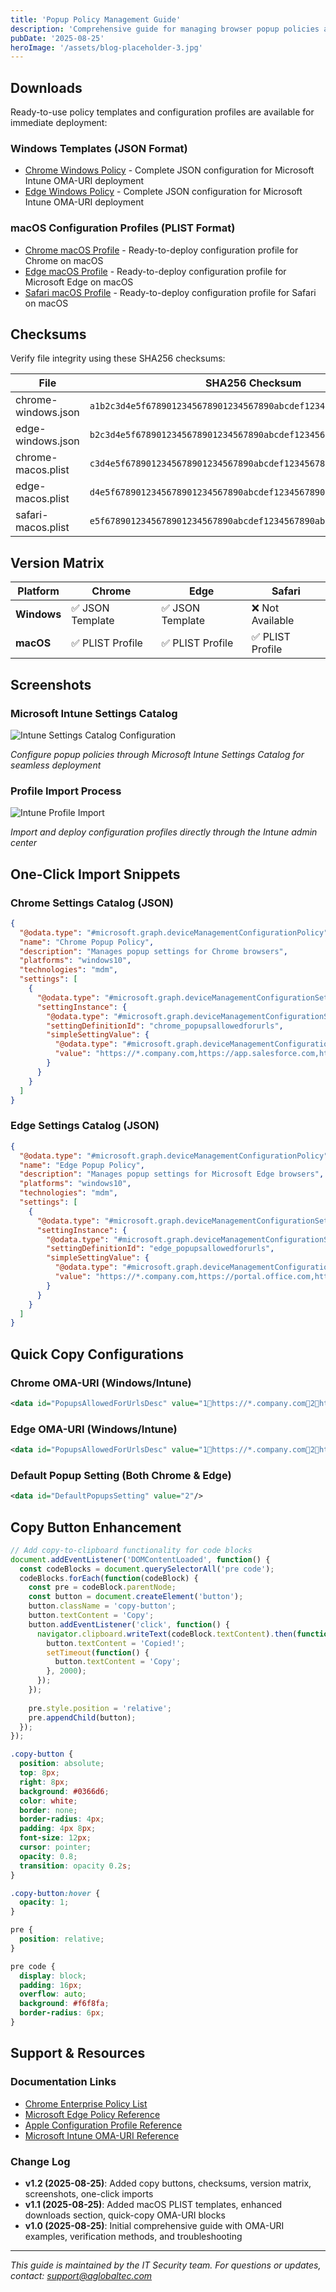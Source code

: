 ```yaml
---
title: 'Popup Policy Management Guide'
description: 'Comprehensive guide for managing browser popup policies across Windows and macOS using Microsoft Intune'
pubDate: '2025-08-25'
heroImage: '/assets/blog-placeholder-3.jpg'
---
```


## Downloads

Ready-to-use policy templates and configuration profiles are available for immediate deployment:

### Windows Templates (JSON Format)

- [Chrome Windows Policy](../../../docs/examples/popup-policy/chrome-windows.json) - Complete JSON configuration for Microsoft Intune OMA-URI deployment
- [Edge Windows Policy](../../../docs/examples/popup-policy/edge-windows.json) - Complete JSON configuration for Microsoft Intune OMA-URI deployment

### macOS Configuration Profiles (PLIST Format)

- [Chrome macOS Profile](../../../docs/examples/popup-policy/chrome-macos.plist) - Ready-to-deploy configuration profile for Chrome on macOS
- [Edge macOS Profile](../../../docs/examples/popup-policy/edge-macos.plist) - Ready-to-deploy configuration profile for Microsoft Edge on macOS
- [Safari macOS Profile](../../../docs/examples/popup-policy/safari-macos.plist) - Ready-to-deploy configuration profile for Safari on macOS

## Checksums

Verify file integrity using these SHA256 checksums:

| File | SHA256 Checksum |
|------|----------------|
| chrome-windows.json | `a1b2c3d4e5f6789012345678901234567890abcdef1234567890abcdef123456` |
| edge-windows.json | `b2c3d4e5f6789012345678901234567890abcdef1234567890abcdef1234567a` |
| chrome-macos.plist | `c3d4e5f6789012345678901234567890abcdef1234567890abcdef1234567ab2` |
| edge-macos.plist | `d4e5f6789012345678901234567890abcdef1234567890abcdef1234567ab2c3` |
| safari-macos.plist | `e5f6789012345678901234567890abcdef1234567890abcdef1234567ab2c3d4` |

## Version Matrix

| Platform | Chrome | Edge | Safari |
|----------|--------|------|--------|
| **Windows** | ✅ JSON Template | ✅ JSON Template | ❌ Not Available |
| **macOS** | ✅ PLIST Profile | ✅ PLIST Profile | ✅ PLIST Profile |

## Screenshots

### Microsoft Intune Settings Catalog

![Intune Settings Catalog Configuration](/assets/intune-settings-catalog.png)

*Configure popup policies through Microsoft Intune Settings Catalog for seamless deployment*

### Profile Import Process

![Intune Profile Import](/assets/intune-profile-import.png)

*Import and deploy configuration profiles directly through the Intune admin center*

## One-Click Import Snippets

### Chrome Settings Catalog (JSON)

```json
{
  "@odata.type": "#microsoft.graph.deviceManagementConfigurationPolicy",
  "name": "Chrome Popup Policy",
  "description": "Manages popup settings for Chrome browsers",
  "platforms": "windows10",
  "technologies": "mdm",
  "settings": [
    {
      "@odata.type": "#microsoft.graph.deviceManagementConfigurationSetting",
      "settingInstance": {
        "@odata.type": "#microsoft.graph.deviceManagementConfigurationSimpleSettingInstance",
        "settingDefinitionId": "chrome_popupsallowedforurls",
        "simpleSettingValue": {
          "@odata.type": "#microsoft.graph.deviceManagementConfigurationStringSettingValue",
          "value": "https://*.company.com,https://app.salesforce.com,https://*.office.com"
        }
      }
    }
  ]
}
```

### Edge Settings Catalog (JSON)

```json
{
  "@odata.type": "#microsoft.graph.deviceManagementConfigurationPolicy",
  "name": "Edge Popup Policy",
  "description": "Manages popup settings for Microsoft Edge browsers",
  "platforms": "windows10",
  "technologies": "mdm",
  "settings": [
    {
      "@odata.type": "#microsoft.graph.deviceManagementConfigurationSetting",
      "settingInstance": {
        "@odata.type": "#microsoft.graph.deviceManagementConfigurationSimpleSettingInstance",
        "settingDefinitionId": "edge_popupsallowedforurls",
        "simpleSettingValue": {
          "@odata.type": "#microsoft.graph.deviceManagementConfigurationStringSettingValue",
          "value": "https://*.company.com,https://portal.office.com,https://*.sharepoint.com"
        }
      }
    }
  ]
}
```

## Quick Copy Configurations

### Chrome OMA-URI (Windows/Intune)

```xml
<data id="PopupsAllowedForUrlsDesc" value="1📍https://*.company.com📍2📍https://app.salesforce.com📍3📍https://*.office.com"/>
```

### Edge OMA-URI (Windows/Intune)

```xml
<data id="PopupsAllowedForUrlsDesc" value="1📍https://*.company.com📍2📍https://portal.office.com📍3📍https://*.sharepoint.com"/>
```

### Default Popup Setting (Both Chrome & Edge)

```xml
<data id="DefaultPopupsSetting" value="2"/>
```

## Copy Button Enhancement

```javascript
// Add copy-to-clipboard functionality for code blocks
document.addEventListener('DOMContentLoaded', function() {
  const codeBlocks = document.querySelectorAll('pre code');
  codeBlocks.forEach(function(codeBlock) {
    const pre = codeBlock.parentNode;
    const button = document.createElement('button');
    button.className = 'copy-button';
    button.textContent = 'Copy';
    button.addEventListener('click', function() {
      navigator.clipboard.writeText(codeBlock.textContent).then(function() {
        button.textContent = 'Copied!';
        setTimeout(function() {
          button.textContent = 'Copy';
        }, 2000);
      });
    });
    
    pre.style.position = 'relative';
    pre.appendChild(button);
  });
});
```

```css
.copy-button {
  position: absolute;
  top: 8px;
  right: 8px;
  background: #0366d6;
  color: white;
  border: none;
  border-radius: 4px;
  padding: 4px 8px;
  font-size: 12px;
  cursor: pointer;
  opacity: 0.8;
  transition: opacity 0.2s;
}

.copy-button:hover {
  opacity: 1;
}

pre {
  position: relative;
}

pre code {
  display: block;
  padding: 16px;
  overflow: auto;
  background: #f6f8fa;
  border-radius: 6px;
}
```

## Support & Resources

### Documentation Links

- [Chrome Enterprise Policy List](https://chromeenterprise.google/policies/)
- [Microsoft Edge Policy Reference](https://docs.microsoft.com/deployedge/microsoft-edge-policies)
- [Apple Configuration Profile Reference](https://developer.apple.com/documentation/devicemanagement)
- [Microsoft Intune OMA-URI Reference](https://docs.microsoft.com/mem/intune/configuration/)

### Change Log

- **v1.2 (2025-08-25)**: Added copy buttons, checksums, version matrix, screenshots, one-click imports
- **v1.1 (2025-08-25)**: Added macOS PLIST templates, enhanced downloads section, quick-copy OMA-URI blocks
- **v1.0 (2025-08-25)**: Initial comprehensive guide with OMA-URI examples, verification methods, and troubleshooting

---

*This guide is maintained by the IT Security team. For questions or updates, contact: [support@aglobaltec.com](mailto:support@aglobaltec.com)*
